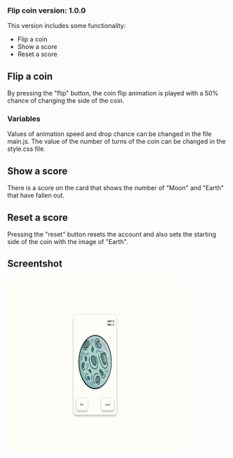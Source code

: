### Flip coin version: 1.0.0

This version includes some functionality:

- Flip a coin
- Show a score
- Reset a score

## Flip a coin

By pressing the "flip" button, the coin flip animation is played with a 50% chance of changing the side of the coin.

### Variables

Values of animation speed and drop chance can be changed in the file main.js.
The value of the number of turns of the coin can be changed in the style.css file.

## Show a score

There is a score on the card that shows the number of "Moon" and "Earth" that have fallen out.

## Reset a score

Pressing the "reset" button resets the account and also sets the starting side of the coin with the image of "Earth".

## Screentshot

<img width="400" height="400" src="./static/img/screenshot.jpeg" />